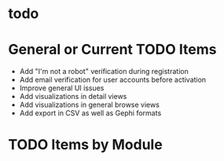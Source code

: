 # todo

# General or Current TODO Items

* Add "I'm not a robot" verification during registration
* Add email verification for user accounts before activation
* Improve general UI issues
* Add visualizations in detail views
* Add visualizations in general browse views
* Add export in CSV as well as Gephi formats

# TODO Items by Module
